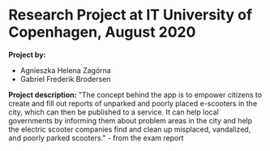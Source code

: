 # Research Project at IT University of Copenhagen, August 2020

**Project by:**

- Agnieszka Helena Zagórna
- Gabriel Frederik Brodersen

**Project description:**
"The concept behind the app is to empower citizens to create and fill out reports of unparked and poorly placed e-scooters in the city, which can then be published to a service. It can help local governments by informing them about problem areas in the city and help the electric scooter companies find and clean up misplaced, vandalized, and poorly parked scooters." - from the exam report



